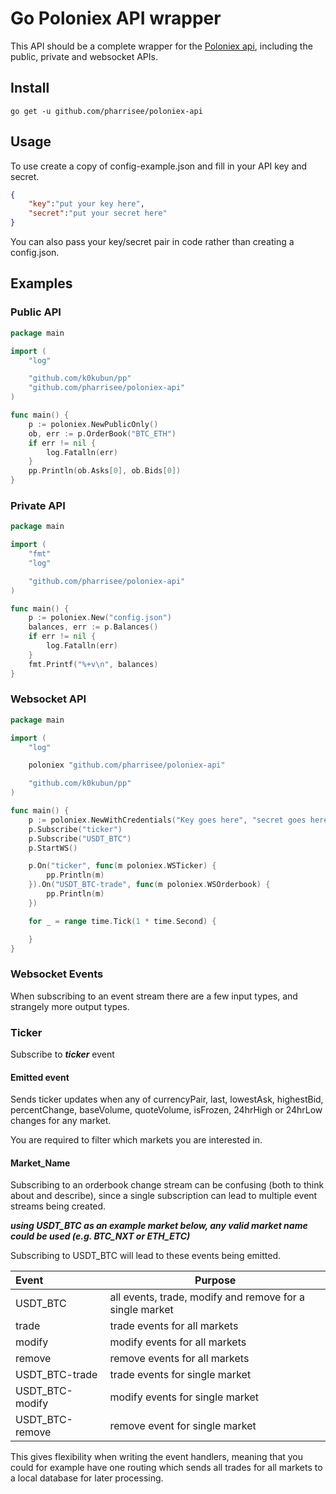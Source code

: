 # Go Poloniex API wrapper
This API should be a complete wrapper for the [Poloniex api](https://poloniex.com/support/api/), including the public, private and websocket APIs.

## Install

```
go get -u github.com/pharrisee/poloniex-api
```

## Usage
To use create a copy of config-example.json and fill in your API key and secret.

```json
{
    "key":"put your key here",
    "secret":"put your secret here"
}
```

You can also pass your key/secret pair in code rather than creating a config.json.

## Examples

### Public API

```go
package main

import (
    "log"

    "github.com/k0kubun/pp"
    "github.com/pharrisee/poloniex-api"
)

func main() {
    p := poloniex.NewPublicOnly()
    ob, err := p.OrderBook("BTC_ETH")
    if err != nil {
        log.Fatalln(err)
    }
    pp.Println(ob.Asks[0], ob.Bids[0])
}
```

### Private API

```go
package main

import (
    "fmt"
    "log"

    "github.com/pharrisee/poloniex-api"
)

func main() {
    p := poloniex.New("config.json")
    balances, err := p.Balances()
    if err != nil {
        log.Fatalln(err)
    }
    fmt.Printf("%+v\n", balances)
}
```

### Websocket API

```go
package main

import (
    "log"

    poloniex "github.com/pharrisee/poloniex-api"

    "github.com/k0kubun/pp"
)

func main() {
	p := poloniex.NewWithCredentials("Key goes here", "secret goes here")
	p.Subscribe("ticker")
	p.Subscribe("USDT_BTC")
	p.StartWS()

	p.On("ticker", func(m poloniex.WSTicker) {
		pp.Println(m)
	}).On("USDT_BTC-trade", func(m poloniex.WSOrderbook) {
		pp.Println(m)
	})

	for _ = range time.Tick(1 * time.Second) {

	}
}

```
### Websocket Events
When subscribing to an event stream there are a few input types, and strangely more output types.

### Ticker 
Subscribe to **_ticker_** event

#### Emitted event

Sends ticker updates when any of currencyPair, last, lowestAsk, highestBid, percentChange, baseVolume, quoteVolume, isFrozen, 24hrHigh or 24hrLow changes for any market.

You are required to filter which markets you are interested in.

#### Market_Name

Subscribing to an orderbook change stream can be confusing (both to think about and describe), since a single subscription can lead to multiple event streams being created.

**_using USDT_BTC as an example market below, any valid market name could be used (e.g. BTC_NXT or ETH_ETC)_**

Subscribing to USDT_BTC will lead to these events being emitted.

| Event           | Purpose                                                  |
| :-------------- | -------------------------------------------------------- |
| USDT_BTC        | all events, trade, modify and remove for a single market |
| trade           | trade events for all markets                             |
| modify          | modify events for all markets                            |
| remove          | remove events for all markets                            |
| USDT_BTC-trade  | trade events for single market                           |
| USDT_BTC-modify | modify events for single market                          |
| USDT_BTC-remove | remove event for single market                           |

This gives flexibility when writing the event handlers, meaning that you could for example have one routing which sends all trades for all markets to a local database for later processing.




